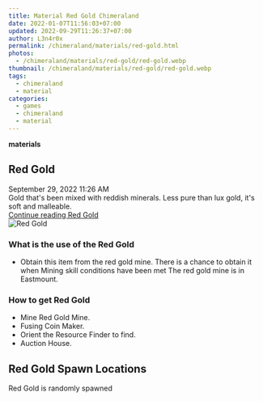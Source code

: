 ```yaml
---
title: Material Red Gold Chimeraland
date: 2022-01-07T11:56:03+07:00
updated: 2022-09-29T11:26:37+07:00
author: L3n4r0x
permalink: /chimeraland/materials/red-gold.html
photos:
  - /chimeraland/materials/red-gold/red-gold.webp
thumbnail: /chimeraland/materials/red-gold/red-gold.webp
tags:
  - chimeraland
  - material
categories:
  - games
  - chimeraland
  - material
---
```


<link
  rel="stylesheet"
  href="https://rawcdn.githack.com/dimaslanjaka/Web-Manajemen/870a349/css/bootstrap-5-3-0-alpha3-wrapper.css"
/>
<section id="bootstrap-wrapper">
  <div data-bs-theme="dark">
    <div
      class="row g-0 border rounded overflow-hidden flex-md-row mb-4 shadow-sm position-relative bg-dark text-light"
    >
      <div class="col p-4 d-flex flex-column position-static">
        <strong class="d-inline-block mb-2 text-success">materials</strong>
        <h2 class="mb-0">Red Gold</h2>
        <div class="mb-1 text-muted">September 29, 2022 11:26 AM</div>
        <div class="mb-2 border p-1">
          Gold that&#x27;s been mixed with reddish minerals. Less pure than lux
          gold, it&#x27;s soft and malleable.
        </div>
        <a
          href="/chimeraland/materials/red-gold.html"
          class="stretched-link d-none text-primary"
          >Continue reading Red Gold</a
        >
      </div>
      <div class="col-auto d-none d-md-block d-lg-block">
        <img
          src="https://www.webmanajemen.com/chimeraland/materials/red-gold/red-gold.webp"
          alt="Red Gold"
        />
      </div>
    </div>
    <div class="row">
      <div class="col-lg-6 col-12 mb-2">
        <div class="card">
          <div class="card-body">
            <h3 class="card-title">What is the use of the Red Gold</h3>
            <div class="card-text">
              <ul>
                <li>
                  Obtain this item from the red gold mine. There is a chance to
                  obtain it when Mining skill conditions have been met The red
                  gold mine is in Eastmount.
                </li>
              </ul>
            </div>
          </div>
        </div>
      </div>
      <div class="col-lg-6 col-12 mb-2">
        <div class="card">
          <div class="card-body">
            <h3 class="card-title">How to get Red Gold</h3>
            <div class="card-text">
              <ul>
                <li>Mine Red Gold Mine.</li>
                <li>Fusing Coin Maker.</li>
                <li>Orient the Resource Finder to find.</li>
                <li>Auction House.</li>
              </ul>
            </div>
          </div>
        </div>
      </div>
      <div class="col-12 mb-2">
        <h2>Red Gold Spawn Locations</h2>
        <p>Red Gold is randomly spawned</p>
      </div>
    </div>
  </div>
</section>